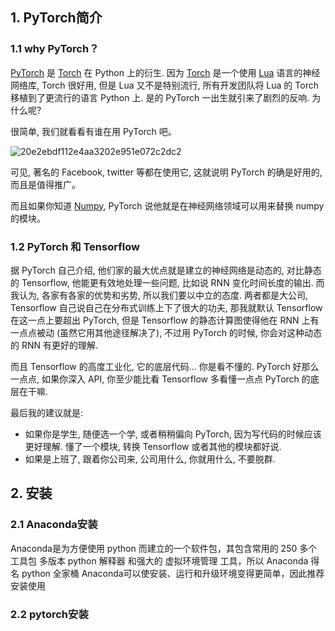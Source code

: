## 1. PyTorch简介

### 1.1 why PyTorch？

[PyTorch](http://pytorch.org/) 是 [Torch](http://torch.ch/) 在 Python 上的衍生. 因为 [Torch](http://torch.ch/) 是一个使用 [Lua](https://www.lua.org/) 语言的神经网络库, Torch 很好用, 但是 Lua 又不是特别流行, 所有开发团队将 Lua 的 Torch 移植到了更流行的语言 Python 上. 是的 PyTorch 一出生就引来了剧烈的反响. 为什么呢?

很简单, 我们就看看有谁在用 PyTorch 吧。

![20e2ebdf112e4aa3202e951e072c2dc2](https://gitee.com/zgf1366/pic_store/raw/master/img/20210131211057.png)

可见, 著名的 Facebook, twitter 等都在使用它, 这就说明 PyTorch 的确是好用的, 而且是值得推广。

而且如果你知道 [Numpy](http://www.numpy.org/), PyTorch 说他就是在神经网络领域可以用来替换 numpy 的模块。

### 1.2 PyTorch 和 Tensorflow

据 PyTorch 自己介绍, 他们家的最大优点就是建立的神经网络是动态的, 对比静态的 Tensorflow, 他能更有效地处理一些问题, 比如说 RNN 变化时间长度的输出. 而我认为, 各家有各家的优势和劣势, 所以我们要以中立的态度. 两者都是大公司, Tensorflow 自己说自己在分布式训练上下了很大的功夫, 那我就默认 Tensorflow 在这一点上要超出 PyTorch, 但是 Tensorflow 的静态计算图使得他在 RNN 上有一点点被动 (虽然它用其他途径解决了), 不过用 PyTorch 的时候, 你会对这种动态的 RNN 有更好的理解.

而且 Tensorflow 的高度工业化, 它的底层代码… 你是看不懂的. PyTorch 好那么一点点, 如果你深入 API, 你至少能比看 Tensorflow 多看懂一点点 PyTorch 的底层在干嘛.

最后我的建议就是:

*   如果你是学生, 随便选一个学, 或者稍稍偏向 PyTorch, 因为写代码的时候应该更好理解. 懂了一个模块, 转换 Tensorflow 或者其他的模块都好说.
*   如果是上班了, 跟着你公司来, 公司用什么, 你就用什么, 不要脱群.

## 2. 安装

### 2.1 Anaconda安装

Anaconda是为方便使用 python 而建立的一个软件包，其包含常用的 250 多个 工具包
多版本 python 解释器 和强大的 虚拟环境管理 工具，所以 Anaconda 得名 python 全家桶
Anaconda可以使安装、运行和升级环境变得更简单，因此推荐安装使用

### 2.2 pytorch安装